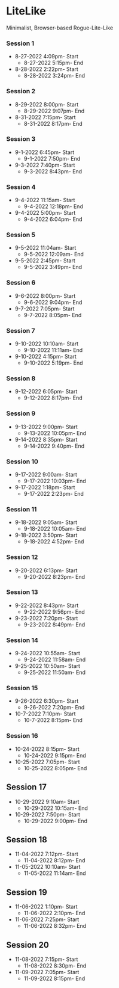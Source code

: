 # LiteLike
 Minimalist, Browser-based Rogue-Lite-Like

### Session 1
* 8-27-2022 4:09pm- Start
  * 8-27-2022 5:15pm- End
* 8-28-2022 2:22pm- Start
  * 8-28-2022 3:24pm- End

### Session 2
* 8-29-2022 8:00pm- Start
  * 8-29-2022 9:07pm- End
* 8-31-2022 7:15pm- Start
  * 8-31-2022 8:17pm- End

### Session 3
* 9-1-2022 6:45pm- Start
  * 9-1-2022 7:50pm- End
* 9-3-2022 7:40pm- Start
  * 9-3-2022 8:43pm- End

### Session 4
* 9-4-2022 11:15am- Start
  * 9-4-2022 12:18pm- End
* 9-4-2022  5:00pm- Start
  * 9-4-2022  6:04pm- End

### Session 5
* 9-5-2022 11:04am- Start
  * 9-5-2022 12:09am- End
* 9-5-2022  2:45pm- Start
  * 9-5-2022  3:49pm- End

### Session 6
* 9-6-2022 8:00pm- Start
  * 9-6-2022 9:04pm- End
* 9-7-2022 7:05pm- Start
  * 9-7-2022 8:05pm- End

### Session 7
* 9-10-2022 10:10am- Start
  * 9-10-2022 11:11am- End
* 9-10-2022  4:15pm- Start
  * 9-10-2022  5:19pm- End

### Session 8
* 9-12-2022 6:05pm- Start
  * 9-12-2022 8:17pm- End

### Session 9
* 9-13-2022  9:00pm- Start
  * 9-13-2022 10:05pm- End
* 9-14-2022  8:35pm- Start
  * 9-14-2022  9:40pm- End

### Session 10
* 9-17-2022  9:00am- Start
  * 9-17-2022 10:03pm- End
* 9-17-2022  1:18pm- Start
  * 9-17-2022  2:23pm- End

### Session 11
* 9-18-2022  9:05am- Start
  * 9-18-2022 10:05am- End
* 9-18-2022  3:50pm- Start
  * 9-18-2022  4:52pm- End

### Session 12
* 9-20-2022 6:13pm- Start
  * 9-20-2022 8:23pm- End

### Session 13
* 9-22-2022 8:43pm- Start
  * 9-22-2022 9:56pm- End
* 9-23-2022 7:20pm- Start
  * 9-23-2022 8:49pm- End

### Session 14
* 9-24-2022 10:55am- Start
  * 9-24-2022 11:58am- End
* 9-25-2022 10:50am- Start
  * 9-25-2022 11:50am- End

### Session 15
* 9-26-2022 6:30pm- Start
  * 9-26-2022 7:20pm- End
* 10-7-2022 7:10pm- Start
  * 10-7-2022 8:15pm- End

### Session 16
* 10-24-2022 8:15pm- Start
  * 10-24-2022 9:15pm- End
* 10-25-2022 7:05pm- Start
  * 10-25-2022 8:05pm- End

## Session 17
* 10-29-2022  9:10am- Start
  * 10-29-2022 10:15am- End
* 10-29-2022  7:50pm- Start
  * 10-29-2022  9:00pm- End

## Session 18
* 11-04-2022  7:12pm- Start
  * 11-04-2022  8:12pm- End
* 11-05-2022 10:10am- Start
  * 11-05-2022 11:14am- End

## Session 19
* 11-06-2022  1:10pm- Start
  * 11-06-2022  2:10pm- End
* 11-06-2022  7:25pm- Start
  * 11-06-2022  8:32pm- End

## Session 20
* 11-08-2022  7:15pm- Start
  * 11-08-2022  8:30pm- End
* 11-09-2022  7:05pm- Start
  * 11-09-2022  8:15pm- End